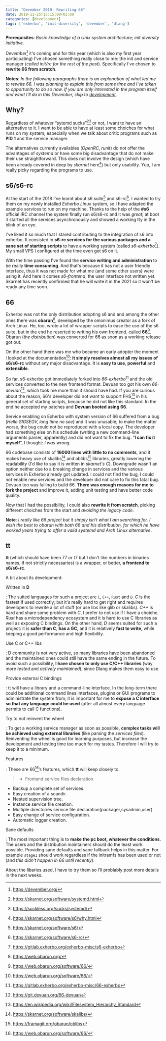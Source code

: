 ```yaml
---
title: "Devember 2019: Rewriting 66"
date: 2019-11-25T15:15:00+01:00
categories: [development]
tags: ['exherbo', 'init-diversity', 'devember', 'dlang']
---
```


**Prerequisites**: _Basic knowledge of a Unix system architecture; init diversity initiative._

_Devember_[^1] it's coming and for this year (which is also my first year
participating) I've chosen something really close to me: the init and service
manager (_called init/rc for the rest of the post_). Specifically I've chosen to
**rewrite 66 from scratch**.

**Notes**: _In the following paragraphs there is an explanation of what led me
to rewrite 66. I was planning to explain this from some time and I've taken to
opportunity to do so now. If you are only interested in the program itself and
what I'll do in this Devember, skip to [development](#tt)._

## Why?

Regardless of whatever “sytemd sucks”[^3][^4] or not, I want to have an
alternative to it. I want to be able to have at least some choiches for what
runs on my system, especially when we talk about critic programs such as **PID
1** and the service manager.

The alternatives currently availables (_OpenRC_, _runit_) do not offer the
advantages of _systemd_ or have some big disadvantage that do not make their use
straightforward. This does not involve the design (which have been already
covered in deep by _skarnet_ here[^5]) but only usability. Yup, I am really
picky regarding the programs to use.

## s6/s6-rc

At the start of the 2018 I've learnt about s6 suite[^9] and s6-rc[^10]. I wanted
to try them on my newly installed _Exherbo Linux_ system, so I have adapted the
example services to run on my machine. Thanks to the help of the **#s6**
official IRC channel the system finally run s6/s6-rc and it was *great*; at boot
it started all the services asynchronously and showed a working tty in the blink
of an eye.

I've liked it so much that I stared contributing to the integration of s6 into
exherbo. It consisted in **s6-rc services for the various packages and a sane
set of starting scripts** to have a working system (called _s6-exherbo_[^11]).
My small VPS I configured at the time even got s6 on it.

With the time passing I've found the **service writing and administration** to
be really **time consuming**. And that's because it has not a user friendly
interface, thus it was not made for what me (and some other users) were using
it. And here it comes *s6-frontend*, the user interface not written yet. Skarnet
has recently confirmed that he will write it in the 2021 so it won't be ready
any time soon.

## 66

Exherbo was not the only distribution adopting s6 and and among the other ones
there was **obarun**[^13], developed by the omonimus creator as a fork of Arch
Linux. He, too, wrote a lot of wrapper scripts to ease the use of the s6 suite,
but in the end he resorted to writing his own frontend, called **66**[^14].
Obarun (_the distribution_) was converted for 66 as soon as a working release got out.

On the other hand there was me who became an early adopter the moment I looked
at the documentation[^14]: **it simply resolves almost all my issues of s6/s6-rc** without any major disadvantage. It is **easy to use**, **powerful** and **extensible**.

So far, s6-exherbo got immediately forked into _66-exherbo_[^12] and the old services converted to the new frontend format. Devuan too got his own
_66-devuan_[^15], which took me more than it should have had. If you are curious
about the reason, 66's developer did not want to support FHS[^6] in his general
set of starting scripts, because he did not like this standard. In the end he
accepted my patches and **Devuan booted using 66**.

Service enabling on Exherbo with system version of 66 suffered from a bug
(_Hello SIGSEGV, long time no see_) and it was unusable; to make the matter
worse, the bug could not be reproduced with a local copy. The developer had
something else on his schedule (writing a new command-line arguments parser,
apparently) and did not want to fix the bug. “**I can fix it myself**”, I
thought: _I was wrong_.

66 codebase consists of **16000 lines with little to no comments**, and it makes
heavy use of skalibs[^16] and oblibs[^17] libraries, greatly lowering the
readability (I'd like to say it is written in _skarnet's C_). Downgrade wasn't
an option neither due to a breaking change in services and the various services
in Exherbo already got updated. I could not find the bug, I could not enable new
services and the developer did not care to fix this fatal bug. Devuan too was
failing to build 66. **There was enough reasons for me to fork the project** and
improve it, adding unit testing and have better code quality.

Now that I had the possibility, I could also **rewrite it from scratch**, picking different choiches from the start and _avoiding the legacy code_.

**Note**: _I really like 66 project but it simply isn’t what I am searching for.
I wish the best to obarun with both 66 and his distribution, for which he have
worked years trying to offer a valid systemd and Arch Linux alternative_.

## tt

**tt** (which should have been 77 or t7 but I don't like numbers in binaries
names, if not strictly necessaries) is a wrapper, or better, **a frontend to
s6/s6-rc**.

A bit about its development:

Written in **D**

: The suited languages for such a project are `C`, `C++`, `Rust` and `D`. _C_ is
the fastest if used correctly; but it's really hard to get right and requires
developers to rewrite a lot of stuff (or use libs like glib or skalibs). _C++_
is hard and share some problem with _C_, I prefer to not use if I have a
choiche. _Rust_ has a microdependency ecosystem and it is hard to use C
libraries as well as exposing C bindings. On the other hand, _D_ seems suited
for such a project: it is **safer than C**, **has a GC**, and it is relatively
**fast to write**, while keeping a good performance and high flexibility.

Use C or C++ libs

: D community is not very active, so many libraries have been abandoned and the
maintained ones could still have the same ending in the future. To avoid such a
possibility, **I have chosen to only use C/C++ libraries** (way more _tested_
and _actively maintained_), since Dlang makes them easy to use.

Provide external C bindings

: tt will have a library and a command-line interface. In the long-term there
could be additional command lines interfaces, plugins or GUI programs to
administrate the system from; it is important for me to **expose a C interface
so that any language could be used** (after all almost every language permits
to call C functions).

Try to not reinvent the wheel

: To get a working service manager as soon as possible, **complex tasks will be
achieved using external libraries** (like parsing the _services files_).
Reinventing the wheel is good for learning purposes, but increase the
development and testing time too much for my tastes. Therefore I will try to
keep it to a minimum.

Features

: These are 66[^14]’s features, which **tt** will keep closely to.

> - Frontend service files declaration.
- Backup a complete set of services.
- Easy creation of a scandir.
- Nested supervision tree.
- Instance service file creation.
- Multiple directories service file declaration(packager,sysadmin,user).
- Easy change of service configuration.
- Automatic logger creation. 

Sane defaults

: The most important thing is to **make the pc boot, whatever the conditions**.
The users and the distribution maintainers should do the least work possible.
Providing sane defaults and sane fallback helps in this matter. For example
`stage1` should work regardless if the initramfs has been used or not (and _this
didn’t happen in 66 until recently_).

About the libaries used, I have to try them so I’ll problably post more details in the next weeks.

[^1]: https://devember.org/
[^3]: https://skarnet.org/software/systemd.html
[^4]: https://suckless.org/sucks/systemd/
[^5]: https://skarnet.org/software/s6/why.html
[^6]: https://en.wikipedia.org/wiki/Filesystem_Hierarchy_Standard
[^9]: https://skarnet.org/software/s6/
[^10]: https://skarnet.org/software/s6-rc/
[^11]: https://gitlab.exherbo.org/exherbo-misc/s6-exherbo
[^12]: https://gitlab.exherbo.org/exherbo-misc/66-exherbo
[^13]: https://web.obarun.org/
[^14]: https://web.obarun.org/software/66/
[^15]: https://git.devuan.org/66-devuan
[^16]: https://skarnet.org/software/skalibs/
[^17]: https://framagit.org/obarun/oblibs
